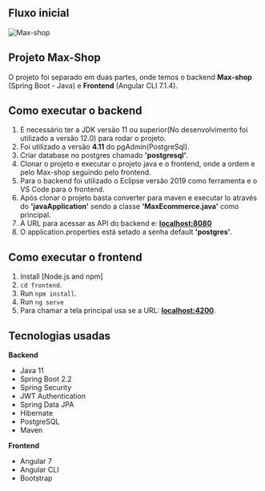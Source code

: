 ## Fluxo inicial


![Max-shop](https://user-images.githubusercontent.com/14118647/63349639-38c92c00-c332-11e9-812d-8acffcc16c7f.gif)


## Projeto Max-Shop

O projeto foi separado em duas partes, onde temos o backend **Max-shop** (Spring Boot - Java) e **Frontend** (Angular CLI 7.1.4).

## Como executar o backend

1. E necessário ter a JDK versão 11 ou superior(No desenvolvimento foi utilizado a versão 12.0) para rodar o projeto.
2. Foi utilizado a versão **4.11** do pgAdmin(PostgreSql).
3. Criar database no postgres chamado **'postgresql'**.
4. Clonar o projeto e executar o projeto java e o frontend, onde a ordem e pelo Max-shop seguindo pelo frontend.
5. Para o backend foi utilizado o Eclipse versão 2019 como ferramenta e o VS Code para o frontend.
6. Após clonar o projeto basta converter para maven e executar lo através do **'javaApplication'** sendo a classe 
**'MaxEcommerce.java'** como principal.
7. A URL para acessar as API do backend e: **[localhost:8080]()**
8. O application.properties está setado a senha default **'postgres'**.

## Como executar o frontend

1. Install [Node.js and npm]
2. `cd frontend`.
3. Run `npm install`.
4. Run `ng serve`
5. Para chamar a tela principal usa se a URL: **[localhost:4200]()**.

## Tecnologias usadas

**Backend**
  - Java 11
  - Spring Boot 2.2
  - Spring Security
  - JWT Authentication
  - Spring Data JPA
  - Hibernate
  - PostgreSQL
  - Maven
  
**Frontend**
  - Angular 7
  - Angular CLI
  - Bootstrap







  





